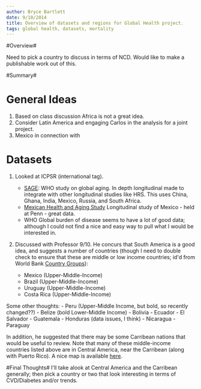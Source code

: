 ```yaml
---
author: Bryce Bartlett
date: 9/10/2014
title: Overview of datasets and regions for Global Health project.
tags: global health, datasets, mortality
---
```


#Overview#

Need to pick a country to discuss in terms of NCD. Would like to make a publishable work out of this.

#Summary#

General Ideas
=============

1. Based on class discussion Africa is not a great idea.
2. Consider Latin America and engaging Carlos in the analysis for a joint project.
3. Mexico in connection with 

Datasets
========

1. Looked at ICPSR (international tag).
    - [SAGE](https://www.icpsr.umich.edu/icpsrweb/ICPSR/studies/28502?classification=IDRC.V.&amp;paging.startRow=51): WHO study on global aging. In depth longitudinal made to integrate with other longitudinal studies like HRS. This uses China, Ghana, India, Mexico, Russia, and South Africa.
    - [Mexican Health and Aging Study](http://www.mhasweb.org/) Longitudinal study of Mexico - held at Penn - great data.
    - WHO Global burden of disease seems to have a lot of good data; although I could not find a nice and easy way to pull what I would be interested in.

2. Discussed with Professor 9/10. He concurs that South America is a good idea, and suggests a number of countries (though I need to double check to ensure that these are middle or low income countries; id'd from World Bank [Country Groups](http://econ.worldbank.org/WBSITE/EXTERNAL/DATASTATISTICS/0,,contentMDK:20421402~menuPK:64133156~pagePK:64133150~piPK:64133175~theSitePK:239419,00.html)):  
    - Mexico (Upper-Middle-Income)
    - Brazil (Upper-Middle-Income)
    - Uruguay (Upper-Middle-Income)
    - Costa Rica (Upper-Middle-Income)

Some other thoughts:
    - Peru (Upper-Middle Income, but bold, so recently changed??)
    - Belize (bold Lower-Middle Income)
    - Bolivia
    - Ecuador
    - El Salvador
    - Guatemala
    - Honduras (data issues, I think)
    - Nicaragua
    - Paraguay

In addition, he suggested that there may be some Carribean nations that would be useful to review. Note that many of these middle-income countries listed above are in Central America, near the Carribean (along with Puerto Rico). A nice map is available [here](http://www.nationsonline.org/oneworld/map/central_america_map2.htm#).

#Final Thoughts#
I'll take alook at Central America and the Carribean generally; then pick a country or two that look interesting in terms of CVD/Diabetes and/or trends.